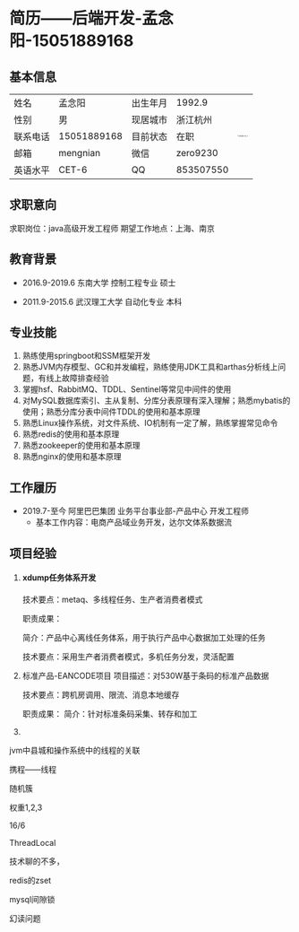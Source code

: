 # 简历——后端开发-孟念阳-15051889168
## 基本信息

<table>
    <tr>
    	<td>姓名</td>
        <td>孟念阳</td>
        <td>出生年月</td>
   		<td>1992.9</td>
        <td rowspan="5"><img src="D:\Program Files\Typora\documents\简历.assets\证件照2018_小-1618065163403.jpg" alt="证件照2018_小" style="zoom:15%;" /></td>
    </tr>
    <tr>
    	<td>性别</td>
        <td>男</td>
    	<td>现居城市</td>
        <td>浙江杭州</td>
    </tr>
    <tr>
    	<td>联系电话</td>
        <td>15051889168</td>
    	<td>目前状态</td>
        <td>在职</td>
    </tr>
    <tr>
    	<td>邮箱</td>
        <td>mengnian</td>
    	<td>微信</td>
        <td>zero9230</td>
    </tr>
    <tr>
    	<td>英语水平</td>
        <td>CET-6</td>
    	<td>QQ</td>
        <td>853507550</td>
    </tr>
</table>

## 求职意向

求职岗位：java高级开发工程师				期望工作地点：上海、南京

## 教育背景

* 2016.9-2019.6	东南大学			控制工程专业	硕士

* 2011.9-2015.6	武汉理工大学	自动化专业		本科

## 专业技能

1. 熟练使用springboot和SSM框架开发
2. 熟悉JVM内存模型、GC和并发编程，熟练使用JDK工具和arthas分析线上问题，有线上故障排查经验
3. 掌握hsf、RabbitMQ、TDDL、Sentinel等常见中间件的使用
4. 对MySQL数据库索引、主从复制、分库分表原理有深入理解；熟悉mybatis的使用；熟悉分库分表中间件TDDL的使用和基本原理
5. 熟悉Linux操作系统，对文件系统、IO机制有一定了解，熟练掌握常见命令
6. 熟悉redis的使用和基本原理
7. 熟悉zookeeper的使用和基本原理
8. 熟悉nginx的使用和基本原理

## 工作履历
* 2019.7-至今 阿里巴巴集团 业务平台事业部-产品中心 开发工程师
  * 基本工作内容：电商产品域业务开发，达尔文体系数据流

## 项目经验
1. #### xdump任务体系开发

     技术要点：metaq、多线程任务、生产者消费者模式

     职责成果：

     简介：产品中心离线任务体系，用于执行产品中心数据加工处理的任务

     技术要点：采用生产者消费者模式，多机任务分发，灵活配置

2. 标准产品-EANCODE项目
     项目描述：对530W基于条码的标准产品数据

     技术要点：跨机房调用、限流、消息本地缓存

     职责成果：
     简介：针对标准条码采集、转存和加工

3. 



jvm中县城和操作系统中的线程的关联

携程——线程





随机簇

权重1,2,3



16/6



ThreadLocal

技术聊的不多，



redis的zset



mysql间隙锁

幻读问题

